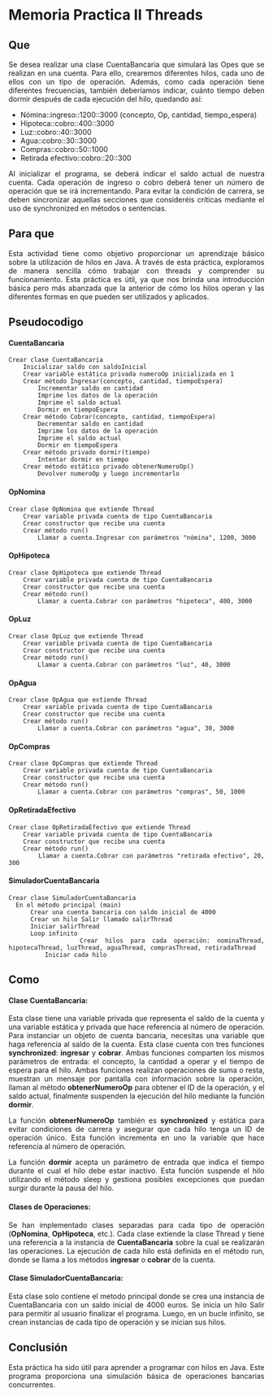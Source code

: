 # Memoria Practica II Threads
## Que 
  <div style="text-align: justify;">

  Se desea realizar una clase CuentaBancaria que simulará las Opes que se realizan en una cuenta. Para ello, crearemos diferentes hilos, cada uno de ellos con un tipo de operación.
  Además, como cada operación tiene diferentes frecuencias, también deberíamos indicar, cuánto tiempo deben dormir después de cada ejecución del hilo, quedando así:

  - Nómina::ingreso::1200::3000 (concepto, Op, cantidad, tiempo_espera)
  - Hipoteca::cobro::400::3000
  - Luz::cobro::40::3000
  - Agua::cobro::30::3000
  - Compras::cobro::50::1000
  - Retirada efectivo::cobro::20::300

  Al inicializar el programa, se deberá indicar el saldo actual de nuestra cuenta.
  Cada operación de ingreso o cobro deberá tener un número de operación que se irá incrementando.
  Para evitar la condición de carrera, se deben sincronizar aquellas secciones que consideréis críticas mediante el uso de synchronized en métodos o sentencias.

## Para que
  <div style="text-align: justify;">

  Esta actividad tiene como objetivo proporcionar un aprendizaje básico sobre la utilización de hilos en Java. A través de esta práctica, exploramos de manera sencilla cómo trabajar con threads y comprender su funcionamiento. Esta práctica es útil, ya que nos brinda una introducción básica pero más abanzada que la anterior de cómo los hilos operan y las diferentes formas en que pueden ser utilizados y aplicados.
  </div>
  <div style="page-break-before:always"></div>

## Pseudocodigo
  #### CuentaBancaria
    Crear clase CuentaBancaria
        Inicializar saldo con saldoInicial
        Crear variable estática privada numeroOp inicializada en 1
        Crear método Ingresar(concepto, cantidad, tiempoEspera)
            Incrementar saldo en cantidad
            Imprime los datos de la operación
            Imprime el saldo actual
            Dormir en tiempoEspera
        Crear método Cobrar(concepto, cantidad, tiempoEspera)
            Decrementar saldo en cantidad
            Imprime los datos de la operación
            Imprime el saldo actual
            Dormir en tiempoEspera
        Crear método privado dormir(tiempo)
            Intentar dormir en tiempo
        Crear método estático privado obtenerNumeroOp()
            Devolver numeroOp y luego incrementarlo
    
  #### OpNomina
    Crear clase OpNomina que extiende Thread
        Crear variable privada cuenta de tipo CuentaBancaria
        Crear constructor que recibe una cuenta
        Crear método run()
            Llamar a cuenta.Ingresar con parámetros "nómina", 1200, 3000
    
  #### OpHipoteca
    Crear clase OpHipoteca que extiende Thread
        Crear variable privada cuenta de tipo CuentaBancaria
        Crear constructor que recibe una cuenta
        Crear método run()
            Llamar a cuenta.Cobrar con parámetros "hipoteca", 400, 3000
  <div style="page-break-before:always"></div>

  #### OpLuz
    Crear clase OpLuz que extiende Thread
        Crear variable privada cuenta de tipo CuentaBancaria
        Crear constructor que recibe una cuenta
        Crear método run()
            Llamar a cuenta.Cobrar con parámetros "luz", 40, 3000
    
  #### OpAgua
    Crear clase OpAgua que extiende Thread
        Crear variable privada cuenta de tipo CuentaBancaria
        Crear constructor que recibe una cuenta
        Crear método run()
            Llamar a cuenta.Cobrar con parámetros "agua", 30, 3000
    
  #### OpCompras
    Crear clase OpCompras que extiende Thread
        Crear variable privada cuenta de tipo CuentaBancaria
        Crear constructor que recibe una cuenta
        Crear método run()
            Llamar a cuenta.Cobrar con parámetros "compras", 50, 1000
    
  #### OpRetiradaEfectivo
    Crear clase OpRetiradaEfectivo que extiende Thread
        Crear variable privada cuenta de tipo CuentaBancaria
        Crear constructor que recibe una cuenta
        Crear método run()
            Llamar a cuenta.Cobrar con parámetros "retirada efectivo", 20, 300
<div style="page-break-before:always"></div>

  #### SimuladorCuentaBancaria
    Crear clase SimuladorCuentaBancaria
      En el método principal (main)
          Crear una cuenta bancaria con saldo inicial de 4000
          Crear un hilo Salir llamado salirThread
          Iniciar salirThread
          Loop infinito
              Crear hilos para cada operación: nominaThread, hipotecaThread, luzThread, aguaThread, comprasThread, retiradaThread
              Iniciar cada hilo

## Como
  <div style="text-align: justify;">

  #### Clase CuentaBancaria:
  Esta clase tiene una variable privada que representa el saldo de la cuenta y una variable estática y privada que hace referencia al número de operación. Para instanciar un objeto de cuenta bancaria, necesitas una variable que haga referencia al saldo de la cuenta. Esta clase cuenta con tres funciones **synchronized**: **ingresar** y **cobrar**. Ambas funciones comparten los mismos parámetros de entrada: el concepto, la cantidad a operar y el tiempo de espera para el hilo. Ambas funciones realizan operaciones de suma o resta, muestran un mensaje por pantalla con información sobre la operación, llaman al método **obtenerNumeroOp** para obtener el ID de la operación, y el saldo actual, finalmente suspenden la ejecución del hilo mediante la función **dormir**.

  La función **obtenerNumeroOp** también es **synchronized** y estática para evitar condiciones de carrera y asegurar que cada hilo tenga un ID de operación único. Esta función incrementa en uno la variable que hace referencia al número de operación.

  La función **dormir** acepta un parámetro de entrada que indica el tiempo durante el cual el hilo debe estar inactivo. Esta función suspende el hilo utilizando el método sleep y gestiona posibles excepciones que puedan surgir durante la pausa del hilo.

  #### Clases de Operaciones:  
  Se han implementado clases separadas para cada tipo de operación (**OpNomina**, **OpHipoteca**, etc.). Cada clase extiende la clase Thread y tiene una referencia a la instancia de **CuentaBancaria** sobre la cual se realizarán las operaciones. La ejecución de cada hilo está definida en el método run, donde se llama a los métodos **ingresar** o **cobrar** de la cuenta.  

  #### Clase SimuladorCuentaBancaria:  
  Esta clase solo contiene el metodo principal donde se crea una instancia de CuentaBancaria con un saldo inicial de 4000 euros. Se inicia un hilo Salir para permitir al usuario finalizar el programa. Luego, en un bucle infinito, se crean instancias de cada tipo de operación y se inician sus hilos.
  </div>

## Conclusión
  <div style="text-align: justify;">
  Esta práctica ha sido útil para aprender a programar con hilos en Java. Este programa proporciona una simulación básica de operaciones bancarias concurrentes. 
  </div>

